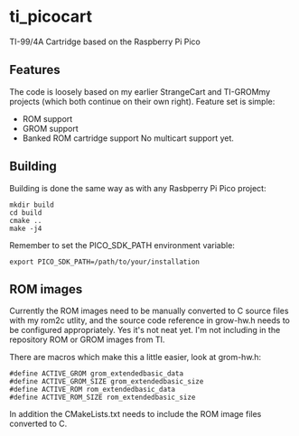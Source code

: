 # ti_picocart
TI-99/4A Cartridge based on the Raspberry Pi Pico

## Features
The code is loosely based on my earlier StrangeCart and TI-GROMmy projects (which both continue on their own right).
Feature set is simple:
- ROM support
- GROM support
- Banked ROM cartridge support
No multicart support yet.

## Building
Building is done the same way as with any Rasbperry Pi Pico project:

```
mkdir build
cd build
cmake ..
make -j4
```
Remember to set the PICO_SDK_PATH environment variable: 
```
export PICO_SDK_PATH=/path/to/your/installation
```


## ROM images
Currently the ROM images need to be manually converted to C source files with my rom2c utlity, and the source code reference in grow-hw.h needs to be configured appropriately. Yes it's not neat yet. I'm not including in the repository ROM or GROM images from TI.

There are macros which make this a little easier, look at grom-hw.h:
```
#define ACTIVE_GROM grom_extendedbasic_data
#define ACTIVE_GROM_SIZE grom_extendedbasic_size
#define ACTIVE_ROM rom_extendedbasic_data
#define ACTIVE_ROM_SIZE	rom_extendedbasic_size
```

In addition the CMakeLists.txt needs to include the ROM image files converted to C.
